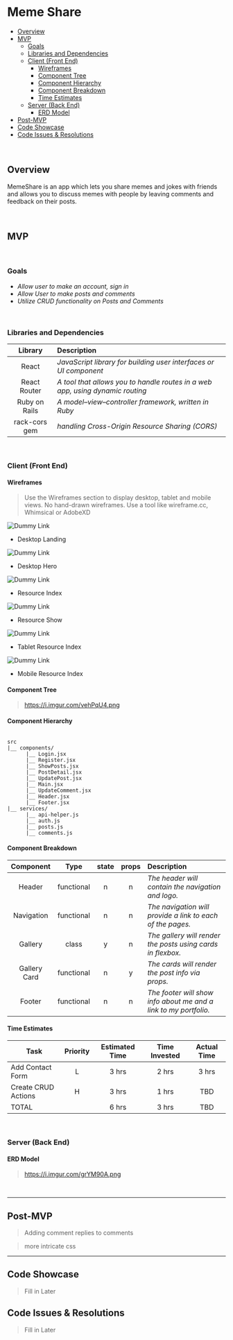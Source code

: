 # Meme Share <!-- omit in toc -->



- [Overview](#overview)
- [MVP](#mvp)
  - [Goals](#goals)
  - [Libraries and Dependencies](#libraries-and-dependencies)
  - [Client (Front End)](#client-front-end)
    - [Wireframes](#wireframes)
    - [Component Tree](#component-tree)
    - [Component Hierarchy](#component-hierarchy)
    - [Component Breakdown](#component-breakdown)
    - [Time Estimates](#time-estimates)
  - [Server (Back End)](#server-back-end)
    - [ERD Model](#erd-model)
- [Post-MVP](#post-mvp)
- [Code Showcase](#code-showcase)
- [Code Issues & Resolutions](#code-issues--resolutions)

<br>

## Overview

MemeShare is an app which lets you share memes and jokes with friends and allows you to discuss memes with people by leaving comments and feedback on their posts. 


<br>

## MVP


<br>

### Goals

- _Allow user to make an account, sign in_
- _Allow User to make posts and comments_
- _Utilize CRUD functionality on Posts and Comments_

<br>

### Libraries and Dependencies



|     Library      | Description                                    |
| :--------------: | :---------------------------------------------------------------------- |
|      React       | _JavaScript library for building user interfaces or UI component_     |
|   React Router   | _A tool that allows you to handle routes in a web app, using dynamic routing_     |
|   Ruby on Rails  | _A model–view–controller framework, written in Ruby_     |   
|  rack-cors gem   | _handling Cross-Origin Resource Sharing (CORS)_|

<br>

### Client (Front End)

#### Wireframes

> Use the Wireframes section to display desktop, tablet and mobile views. No hand-drawn wireframes. Use a tool like wireframe.cc, Whimsical or AdobeXD

![Dummy Link](url)

- Desktop Landing

![Dummy Link](url)

- Desktop Hero

![Dummy Link](url)

- Resource Index

![Dummy Link](url)

- Resource Show

![Dummy Link](url)

- Tablet Resource Index

![Dummy Link](url)

- Mobile Resource Index

#### Component Tree

>https://i.imgur.com/vehPqU4.png

#### Component Hierarchy



``` structure

src
|__ components/
      |__ Login.jsx
      |__ Register.jsx
      |__ ShowPosts.jsx
      |__ PostDetail.jsx
      |__ UpdatePost.jsx
      |__ Main.jsx
      |__ UpdateComment.jsx
      |__ Header.jsx
      |__ Footer.jsx
|__ services/
      |__ api-helper.js
      |__ auth.js
      |__ posts.js
      |__ comments.js

```

#### Component Breakdown



|  Component   |    Type    | state | props | Description                                                      |
| :----------: | :--------: | :---: | :---: | :--------------------------------------------------------------- |
|    Header    | functional |   n   |   n   | _The header will contain the navigation and logo._               |
|  Navigation  | functional |   n   |   n   | _The navigation will provide a link to each of the pages._       |
|   Gallery    |   class    |   y   |   n   | _The gallery will render the posts using cards in flexbox._      |
| Gallery Card | functional |   n   |   y   | _The cards will render the post info via props._                 |
|    Footer    | functional |   n   |   n   | _The footer will show info about me and a link to my portfolio._ |

#### Time Estimates



| Task                | Priority | Estimated Time | Time Invested | Actual Time |
| ------------------- | :------: | :------------: | :-----------: | :---------: |
| Add Contact Form    |    L     |     3 hrs      |     2 hrs     |    3 hrs    |
| Create CRUD Actions |    H     |     3 hrs      |     1 hrs     |     TBD     |
| TOTAL               |          |     6 hrs      |     3 hrs     |     TBD     |



<br>

### Server (Back End)

#### ERD Model

> https://i.imgur.com/grYM90A.png

<br>

***

## Post-MVP

> Adding comment replies to comments

> more intricate css

***

## Code Showcase

> Fill in Later

## Code Issues & Resolutions

> Fill in Later
